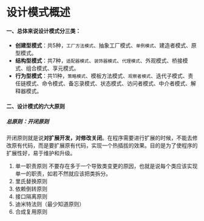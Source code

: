 # 设计模式概述
#### 一、总体来说设计模式分三类：
- **创建型模式**：共5种，`工厂方法模式`、抽象工厂模式、`单例模式`、建造者模式、原型模式。
- **结构型模式**：共7种，`适配器模式`、`装饰器模式`、`代理模式`、外观模式、桥接模式、组合模式、享元模式。
- **行为型模式**：共11种，`策略模式`、模板方法模式、`观察者模式`、迭代子模式、责任链模式、命令模式、备忘录模式、状态模式、访问者模式、中介者模式、解释器模式。

#### 二、设计模式的六大原则
##### 总原则：开闭原则
开闭原则就是说**对扩展开发，对修改关闭**。在程序需要进行扩展的时候，不能去修改原有代码，而是要扩展原有代码，实现一个热插拔的效果。目的是为了使程序的扩展性好，易于维护和升级。
1. 单一职责原则
    不要存在多于一个导致类变更的原因，也就是说每个类应该实现单一的职责，如若不然就应该把类拆分。
2. 里氏替换原则
3. 依赖倒转原则
4. 接口隔离原则
5. 迪米特法则（最少知道原则）
6. 合成复用原则